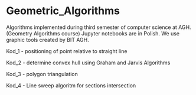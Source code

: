 # Geometric_Algorithms
Algorithms implemented during third semester of computer science at AGH. (Geometry Algorithms course)
Jupyter notebooks are in Polish. We use graphic tools created by BIT AGH.

Kod_1 - positioning of point relative to straight line

Kod_2 - determine convex hull using Graham and Jarvis Algorithms

Kod_3 - polygon triangulation

Kod_4 - Line sweep algoritm for sections intersection
